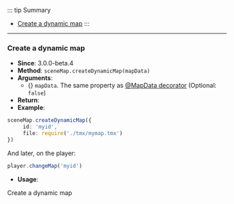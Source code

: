 ::: tip Summary
- [Create a dynamic map](#create-a-dynamic-map)
:::
---
### Create a dynamic map
- **Since**: 3.0.0-beta.4
- **Method**: `sceneMap.createDynamicMap(mapData)`
- **Arguments**:
    - {<Type type='object | <a href="/classes/map.html">RpgMap</a>' />} `mapData`. The same property as [@MapData decorator](https://docs.rpgjs.dev/classes/map.html#mapdata-decorator) (Optional: `false`)
- **Return**: <Type type='void' />  
- **Example**: 
```ts
sceneMap.createDynamicMap({
     id: 'myid',
     file: require('./tmx/mymap.tmx')
})
```

And later, on the player:

```ts
player.changeMap('myid')
```
 
- **Usage**:


Create a dynamic map

